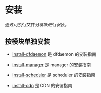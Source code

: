 # 安装

通过可执行文件分模块进行安装。

## 按模块单独安装

* [install-dfdaemon](dfdaemon.md) 是 dfdaemon 的安装指南

* [install-manager](manager.md) 是 manager 的安装指南

* [install-scheduler](scheduler.md) 是 scheduler 的安装指南

* [install-cdn](cdn.md) 是 CDN 的安装指南
